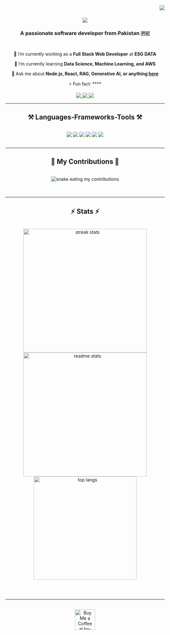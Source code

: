 <img align="right" src="https://visitor-badge.laobi.icu/badge?page_id=AhmadRazaNewMan.AhmadRazaNewMan" />

<h1 align="center">
    <img src="https://readme-typing-svg.herokuapp.com/?font=Righteous&size=35&center=true&vCenter=true&width=500&height=70&duration=4000&lines=Hi+There!+👋;+I'm+Ahmad+Raza;" />
</h1>

<h3 align="center">A passionate software developer from Pakistan 🇵🇰</h3>

<br/>

<div align="center">
 
 🔭 I’m currently working as a **Full Stack Web Developer** at **ESG DATA**
 
 🌱 I’m currently learning **Data Science, Machine Learning, and AWS**

💬 Ask me about **Node.js, React, RAG, Generative AI, or anything [here](https://github.com/AhmadRazaNewMan/issues)**

⚡ Fun fact: ****

</div>
 
<div align="center"> 
  <a href="mailto:ahmadraza41@icloud.com">
    <img src="https://img.shields.io/badge/Gmail-333333?style=for-the-badge&logo=gmail&logoColor=red" />
  </a>
  <a href="https://www.linkedin.com/in/ahmad-raza-488563262/" target="_blank">
    <img src="https://img.shields.io/badge/LinkedIn-0077B5?style=for-the-badge&logo=linkedin&logoColor=white" />
  </a>
  <a href="https://ahmadraza-portfolio.vercel.app/" target="_blank">
     <img src="https://img.shields.io/badge/Portfolio-FF5722?style=for-the-badge&logo=todoist&logoColor=white" /> 
  </a>
</div>

<hr/>
 
<h2 align="center">⚒️ Languages-Frameworks-Tools ⚒️</h2>
<br/>
<div align="center">
    <img src="https://skillicons.dev/icons?i=react,bootstrap,mui,html,css,tailwind,antdesign,vscode,github,git,figma,heroku,vercel" />
    <img src="https://skillicons.dev/icons?i=nodejs,python,javascript,typescript,express,firebase,mongodb,nextjs,mysql,flask,redis,aws" />
    <img src="https://skillicons.dev/icons?i=django,selenium,graphql,cloudflare,postman,r" />
    <img src="https://img.shields.io/badge/-HuggingFace-yellow?style=for-the-badge&logo=huggingface&logoColor=white" />
    <img src="https://img.shields.io/badge/-LangChain-blue?style=for-the-badge&logo=python&logoColor=white" />
    <img src="https://img.shields.io/badge/-LlamaIndex-green?style=for-the-badge&logo=python&logoColor=white" />
</div>


<br/>
<hr/>

<div align="center">
  <h2>🐍 My Contributions 🐍</h2>
  <br>
  <img alt="snake eating my contributions" src="https://raw.githubusercontent.com/AhmadRazaNewMan/AhmadRazaNewMan/output/github-contribution-grid-snake.svg" />
  <br/><br/><br/>
</div>

<hr/>

<h2 align="center">⚡ Stats ⚡</h2>
<br>
<div align="center">
  <img width=390 src="https://github-readme-streak-stats.vercel.app/?user=AhmadRazaNewMan&count_private=true&theme=react&border_radius=10" alt="streak stats"/>
  <img width=390 src="https://github-readme-stats.vercel.app/api?username=AhmadRazaNewMan&count_private=true&show_icons=true&theme=react&rank_icon=github&border_radius=10" alt="readme stats" />
  <br/>
  <img width=325 align="center" src="https://github-readme-stats.vercel.app/api/top-langs/?username=AhmadRazaNewMan&hide=HTML&langs_count=8&layout=compact&theme=react&border_radius=10&size_weight=0.5&count_weight=0.5&exclude_repo=github-readme-stats" alt="top langs" />
</div>

<br/><br/>

<hr/>

<br/>

<div align="center">
<a href='https://ko-fi.com/V7V4RAK9C' target='_blank'><img height='64' style='border:0px;height:64px;' src='https://storage.ko-fi.com/cdn/kofi1.png?v=3' border='0' alt='Buy Me a Coffee at ko-fi.com' /></a>
</div>

<br/>
